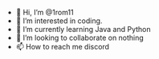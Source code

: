 - 👋 Hi, I’m @1rom11
- 👀 I’m interested in coding.
- 🌱 I’m currently learning Java and Python
- 💞️ I’m looking to collaborate on nothing
- 📫 How to reach me discord

<!---
1rom11/1rom11 is a ✨ special ✨ repository because its `README.md` (this file) appears on your GitHub profile.
You can click the Preview link to take a look at your changes.
--->
